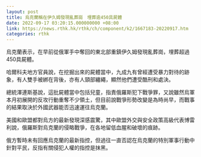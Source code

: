 ```yaml
---
layout: post
title: 烏克蘭稱在伊久姆發現亂葬崗　埋葬逾450具屍體
date: 2022-09-17 03:20:15.000000000 +08:00
link: https://news.rthk.hk/rthk/ch/component/k2/1667183-20220917.htm
categories: rthk
---
```


烏克蘭表示，在早前從俄軍手中奪回的東北部重鎮伊久姆發現亂葬崗，埋葬超過450具屍體。

哈爾科夫地方官員說，在挖掘出來的屍體當中，九成九有曾經遭受暴力對待的跡象，有人雙手被綁在背後，亦有人頸部纏繩，顯然他們遭受酷刑和處決。

總統澤連斯基說，這批屍體當中包括兒童，指責俄羅斯犯下戰爭罪，又說雖然烏軍本月初展開的反攻行動重奪不少領土，但目前說戰爭形勢改變是為時尚早，而戰事的結果取決於外國武器能否迅速運往烏克蘭。

美國和歐盟都對烏方的最新發現深感震驚，其中歐盟外交與安全政策高級代表博雷利說，俄羅斯對烏克蘭的侵略戰爭，在各地留低血腥和破壞的痕跡。

俄方暫時未有回應烏克蘭的最新指控，但過往一直否認在烏克蘭的特別軍事行動中針對平民，反指有關侵犯人權的指控是抹黑。
